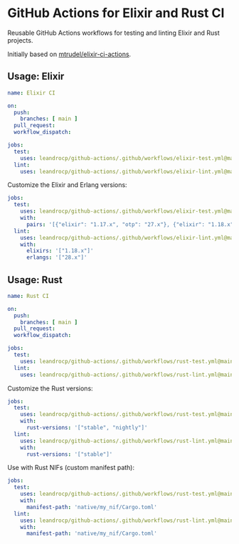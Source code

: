 # GitHub Actions for Elixir and Rust CI

Reusable GitHub Actions workflows for testing and linting Elixir and Rust projects.

Initially based on [mtrudel/elixir-ci-actions](https://github.com/mtrudel/elixir-ci-actions).

## Usage: Elixir

```yaml
name: Elixir CI

on:
  push:
    branches: [ main ]
  pull_request:
  workflow_dispatch:

jobs:
  test:
    uses: leandrocp/github-actions/.github/workflows/elixir-test.yml@main
  lint:
    uses: leandrocp/github-actions/.github/workflows/elixir-lint.yml@main
```

Customize the Elixir and Erlang versions:

```yaml
jobs:
  test:
    uses: leandrocp/github-actions/.github/workflows/elixir-test.yml@main
    with:
      pairs: '[{"elixir": "1.17.x", "otp": "27.x"}, {"elixir": "1.18.x", "otp": "28.x"}]'
  lint:
    uses: leandrocp/github-actions/.github/workflows/elixir-lint.yml@main
    with:
      elixirs: '["1.18.x"]'
      erlangs: '["28.x"]'
```

## Usage: Rust

```yaml
name: Rust CI

on:
  push:
    branches: [ main ]
  pull_request:
  workflow_dispatch:

jobs:
  test:
    uses: leandrocp/github-actions/.github/workflows/rust-test.yml@main
  lint:
    uses: leandrocp/github-actions/.github/workflows/rust-lint.yml@main
```

Customize the Rust versions:

```yaml
jobs:
  test:
    uses: leandrocp/github-actions/.github/workflows/rust-test.yml@main
    with:
      rust-versions: '["stable", "nightly"]'
  lint:
    uses: leandrocp/github-actions/.github/workflows/rust-lint.yml@main
    with:
      rust-versions: '["stable"]'
```

Use with Rust NIFs (custom manifest path):

```yaml
jobs:
  test:
    uses: leandrocp/github-actions/.github/workflows/rust-test.yml@main
    with:
      manifest-path: 'native/my_nif/Cargo.toml'
  lint:
    uses: leandrocp/github-actions/.github/workflows/rust-lint.yml@main
    with:
      manifest-path: 'native/my_nif/Cargo.toml'
```
